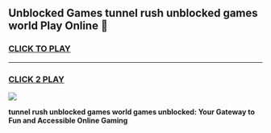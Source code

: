 
## Unblocked Games tunnel rush unblocked games world Play Online 👋
<h3>
<a href="https://news.freeplayer.one?title=tunnel_rush_unblocked_games_world&ref=17F">CLICK TO PLAY</a></h3>
<hr>

<h3>
<a href="https://news.freeplayer.one?title=tunnel_rush_unblocked_games_world&ref=17F">CLICK 2 PLAY</a>
  
</h3>

<a href="https://news.freeplayer.one?title=tunnel_rush_unblocked_games_world&ref=17F/"><img src="https://clearcache.store/games.png"></a>


**tunnel rush unblocked games world games unblocked: Your Gateway to Fun and Accessible Online Gaming**
